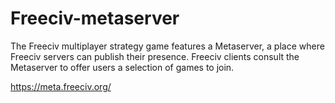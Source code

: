 # Freeciv-metaserver
The Freeciv multiplayer strategy game features a Metaserver, a place where Freeciv servers can publish their presence. Freeciv clients consult the Metaserver to offer users a selection of games to join.

https://meta.freeciv.org/
